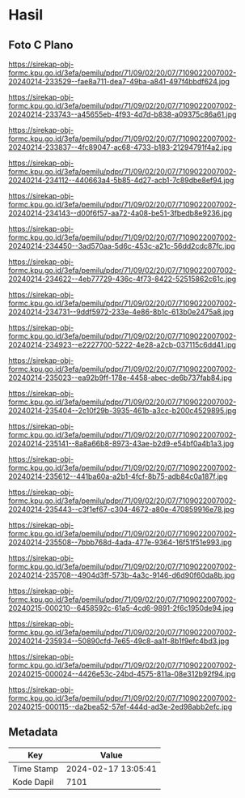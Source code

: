 # Hasil

## Foto C Plano

https://sirekap-obj-formc.kpu.go.id/3efa/pemilu/pdpr/71/09/02/20/07/7109022007002-20240214-233529--fae8a711-dea7-49ba-a841-497f4bbdf624.jpg

https://sirekap-obj-formc.kpu.go.id/3efa/pemilu/pdpr/71/09/02/20/07/7109022007002-20240214-233743--a45655eb-4f93-4d7d-b838-a09375c86a61.jpg

https://sirekap-obj-formc.kpu.go.id/3efa/pemilu/pdpr/71/09/02/20/07/7109022007002-20240214-233837--4fc89047-ac68-4733-b183-21294791f4a2.jpg

https://sirekap-obj-formc.kpu.go.id/3efa/pemilu/pdpr/71/09/02/20/07/7109022007002-20240214-234112--440663a4-5b85-4d27-acb1-7c89dbe8ef94.jpg

https://sirekap-obj-formc.kpu.go.id/3efa/pemilu/pdpr/71/09/02/20/07/7109022007002-20240214-234143--d00f6f57-aa72-4a08-be51-3fbedb8e9236.jpg

https://sirekap-obj-formc.kpu.go.id/3efa/pemilu/pdpr/71/09/02/20/07/7109022007002-20240214-234450--3ad570aa-5d6c-453c-a21c-56dd2cdc87fc.jpg

https://sirekap-obj-formc.kpu.go.id/3efa/pemilu/pdpr/71/09/02/20/07/7109022007002-20240214-234622--4eb77729-436c-4f73-8422-52515862c61c.jpg

https://sirekap-obj-formc.kpu.go.id/3efa/pemilu/pdpr/71/09/02/20/07/7109022007002-20240214-234731--9ddf5972-233e-4e86-8b1c-613b0e2475a8.jpg

https://sirekap-obj-formc.kpu.go.id/3efa/pemilu/pdpr/71/09/02/20/07/7109022007002-20240214-234923--e2227700-5222-4e28-a2cb-037115c6dd41.jpg

https://sirekap-obj-formc.kpu.go.id/3efa/pemilu/pdpr/71/09/02/20/07/7109022007002-20240214-235023--ea92b9ff-178e-4458-abec-de6b737fab84.jpg

https://sirekap-obj-formc.kpu.go.id/3efa/pemilu/pdpr/71/09/02/20/07/7109022007002-20240214-235404--2c10f29b-3935-461b-a3cc-b200c4529895.jpg

https://sirekap-obj-formc.kpu.go.id/3efa/pemilu/pdpr/71/09/02/20/07/7109022007002-20240214-235141--8a8a66b8-8973-43ae-b2d9-e54bf0a4b1a3.jpg

https://sirekap-obj-formc.kpu.go.id/3efa/pemilu/pdpr/71/09/02/20/07/7109022007002-20240214-235612--441ba60a-a2b1-4fcf-8b75-adb84c0a187f.jpg

https://sirekap-obj-formc.kpu.go.id/3efa/pemilu/pdpr/71/09/02/20/07/7109022007002-20240214-235443--c3f1ef67-c304-4672-a80e-470859916e78.jpg

https://sirekap-obj-formc.kpu.go.id/3efa/pemilu/pdpr/71/09/02/20/07/7109022007002-20240214-235508--7bbb768d-4ada-477e-9364-16f51f51e993.jpg

https://sirekap-obj-formc.kpu.go.id/3efa/pemilu/pdpr/71/09/02/20/07/7109022007002-20240214-235708--4904d3ff-573b-4a3c-9146-d6d90f60da8b.jpg

https://sirekap-obj-formc.kpu.go.id/3efa/pemilu/pdpr/71/09/02/20/07/7109022007002-20240215-000210--6458592c-61a5-4cd6-9891-2f6c1950de94.jpg

https://sirekap-obj-formc.kpu.go.id/3efa/pemilu/pdpr/71/09/02/20/07/7109022007002-20240214-235934--50890cfd-7e65-49c8-aa1f-8b1f9efc4bd3.jpg

https://sirekap-obj-formc.kpu.go.id/3efa/pemilu/pdpr/71/09/02/20/07/7109022007002-20240215-000024--4426e53c-24bd-4575-811a-08e312b92f94.jpg

https://sirekap-obj-formc.kpu.go.id/3efa/pemilu/pdpr/71/09/02/20/07/7109022007002-20240215-000115--da2bea52-57ef-444d-ad3e-2ed98abb2efc.jpg


## Metadata

| Key        | Value               |
| ---------- | ------------------- |
| Time Stamp | 2024-02-17 13:05:41 |
| Kode Dapil | 7101                |



